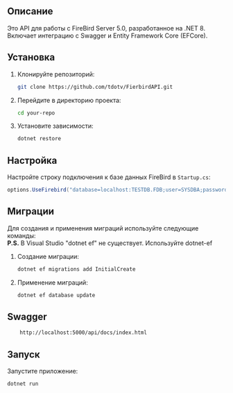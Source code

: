 ## Описание
Это API для работы с FireBird Server 5.0, разработанное на .NET 8. Включает интеграцию с Swagger и Entity Framework Core (EFCore).

## Установка
1. Клонируйте репозиторий:
    ```bash
    git clone https://github.com/tdotv/FierbirdAPI.git
    ```

2. Перейдите в директорию проекта:
    ```bash
    cd your-repo
    ```

3. Установите зависимости:
    ```bash
    dotnet restore
    ```

## Настройка
Настройте строку подключения к базе данных FireBird в `Startup.cs`:
```cs
options.UseFirebird("database=localhost:TESTDB.FDB;user=SYSDBA;password=sysdba"
```

## Миграции
Для создания и применения миграций используйте следующие команды:<br/>
**P.S.** В Visual Studio "dotnet ef" не существует. Используйте dotnet-ef
1. Создание миграции:
    ```bash
    dotnet ef migrations add InitialCreate
    ```

2. Применение миграций:
    ```bash
    dotnet ef database update
    ```

## Swagger
```bash
    http://localhost:5000/api/docs/index.html
```

## Запуск
Запустите приложение:
```bash
dotnet run
```
